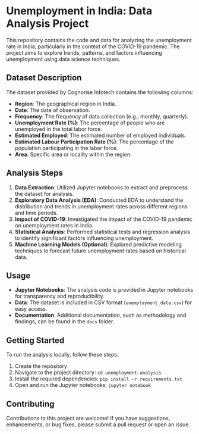 # Unemployment in India: Data Analysis Project

This repository contains the code and data for analyzing the unemployment rate in India, particularly in the context of the COVID-19 pandemic. The project aims to explore trends, patterns, and factors influencing unemployment using data science techniques.

## Dataset Description

The dataset provided by Cognorise Infotech contains the following columns:

- **Region**: The geographical region in India.
- **Date**: The date of observation.
- **Frequency**: The frequency of data collection (e.g., monthly, quarterly).
- **Unemployment Rate (%)**: The percentage of people who are unemployed in the total labor force.
- **Estimated Employed**: The estimated number of employed individuals.
- **Estimated Labour Participation Rate (%)**: The percentage of the population participating in the labor force.
- **Area**: Specific area or locality within the region.

## Analysis Steps

1. **Data Extraction**: Utilized Jupyter notebooks to extract and preprocess the dataset for analysis.
2. **Exploratory Data Analysis (EDA)**: Conducted EDA to understand the distribution and trends in unemployment rates across different regions and time periods.
3. **Impact of COVID-19**: Investigated the impact of the COVID-19 pandemic on unemployment rates in India.
4. **Statistical Analysis**: Performed statistical tests and regression analysis to identify significant factors influencing unemployment.
5. **Machine Learning Models (Optional)**: Explored predictive modeling techniques to forecast future unemployment rates based on historical data.

## Usage

- **Jupyter Notebooks**: The analysis code is provided in Jupyter notebooks for transparency and reproducibility.
- **Data**: The dataset is included in CSV format (`unemployment_data.csv`) for easy access.
- **Documentation**: Additional documentation, such as methodology and findings, can be found in the `docs` folder.

## Getting Started

To run the analysis locally, follow these steps:

1. Create the repository
2. Navigate to the project directory: `cd unemployment-analysis`
3. Install the required dependencies: `pip install -r requirements.txt`
4. Open and run the Jupyter notebooks: `jupyter notebook`

## Contributing

Contributions to this project are welcome! If you have suggestions, enhancements, or bug fixes, please submit a pull request or open an issue.

